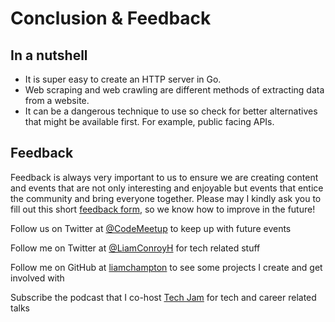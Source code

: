 # Conclusion & Feedback

## In a nutshell
- It is super easy to create an HTTP server in Go.
- Web scraping and web crawling are different methods of extracting data from a website.
- It can be a dangerous technique to use so check for better alternatives that might be available first. For example, public facing APIs.

## Feedback

Feedback is always very important to us to ensure we are creating content and events that are not only interesting and enjoyable but events that entice the community and bring everyone together.
Please may I kindly ask you to fill out this short [feedback form](https://docs.google.com/forms/d/1PjTAVfG_gExodbBvFFtC7mB7y7x7DHBlPYLXLWQ1Gxg/edit), so we know how to improve in the future!

Follow us on Twitter at [@CodeMeetup](https://twitter.com/CodeMeetup) to keep up with future events

Follow me on Twitter at [@LiamConroyH](https://twitter.com/LiamConroyH) for tech related stuff

Follow me on GitHub at [liamchampton](https://github.com/liamchampton) to see some projects I create and get involved with 

Subscribe the podcast that I co-host [Tech Jam](https://techjam.dev) for tech and career related talks